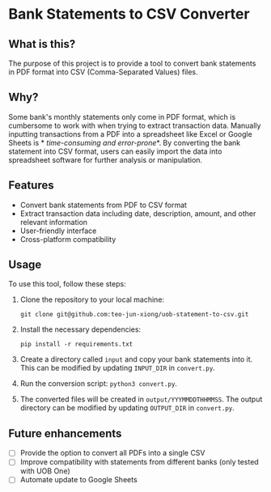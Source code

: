 # Bank Statements to CSV Converter

## What is this?

The purpose of this project is to provide a tool to convert bank statements in PDF format into CSV (Comma-Separated
Values) files.

## Why?

Some bank's monthly statements only come in PDF format, which is cumbersome to work with when trying to extract
transaction data. Manually inputting transactions from a PDF into a spreadsheet like Excel or Google Sheets is *
*time-consuming and error-prone**. By converting the bank statement into CSV format, users can easily import the data
into spreadsheet software for further analysis or manipulation.

## Features

- Convert bank statements from PDF to CSV format
- Extract transaction data including date, description, amount, and other relevant information
- User-friendly interface
- Cross-platform compatibility

## Usage

To use this tool, follow these steps:

1. Clone the repository to your local machine:

   `git clone git@github.com:teo-jun-xiong/uob-statement-to-csv.git`
2. Install the necessary dependencies:

   `pip install -r requirements.txt`
3. Create a directory called `input` and copy your bank statements into it. This can be modified by updating `INPUT_DIR`
   in `convert.py`.
4. Run the conversion script: `python3 convert.py`.
5. The converted files will be created in `output/YYYMMDDTHHMMSS`. The output directory can be modified by
   updating `OUTPUT_DIR` in `convert.py`.

## Future enhancements

- [ ] Provide the option to convert all PDFs into a single CSV
- [ ] Improve compatibility with statements from different banks (only tested with UOB One)
- [ ] Automate update to Google Sheets